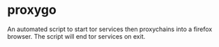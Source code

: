 # proxygo
An automated script to start tor services then proxychains into a firefox browser. The script will end tor services on exit.

